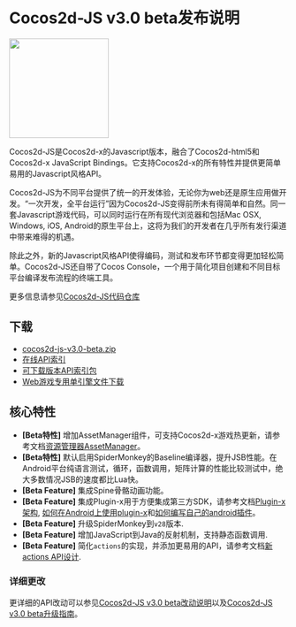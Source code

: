 # Cocos2d-JS v3.0 beta发布说明

<img src="http://www.cocos2d-x.org/attachments/download/1508" height=180> 


Cocos2d-JS是Cocos2d-x的Javascript版本，融合了Cocos2d-html5和Cocos2d-x JavaScript Bindings。它支持Cocos2d-x的所有特性并提供更简单易用的Javascript风格API。

Cocos2d-JS为不同平台提供了统一的开发体验，无论你为web还是原生应用做开发。“一次开发，全平台运行”因为Cocos2d-JS变得前所未有得简单和自然。同一套Javascript游戏代码，可以同时运行在所有现代浏览器和包括Mac OSX, Windows, iOS, Android的原生平台上，这将为我们的开发者在几乎所有发行渠道中带来难得的机遇。

除此之外，新的Javascript风格API使得编码，测试和发布环节都变得更加轻松简单。Cocos2d-JS还自带了Cocos Console，一个用于简化项目创建和不同目标平台编译发布流程的终端工具。

更多信息请参见[Cocos2d-JS代码仓库](https://github.com/cocos2d/cocos2d-js)

## 下载

- [cocos2d-js-v3.0-beta.zip](http://cdn.cocos2d-x.org/cocos2d-js-v3.0-beta.zip)
- [在线API索引](http://www.cocos2d-x.org/reference/html5-js/V3.0beta/index.html)
- [可下载版本API索引包](http://cdn.cocos2d-x.org/Cocos2d-JS-v3.0-beta-API.zip)
- [Web游戏专用单引擎文件下载](http://www.cocos2d-x.org/jsbuilder)

## 核心特性

* **[Beta特性]** 增加AssetManager组件，可支持Cocos2d-x游戏热更新，请参考文档[资源管理器AssetManager](http://cocos2d-x.org/docs/manual/framework/html5/v3/assets-manager/zh)。
* **[Beta特性]** 默认启用SpiderMonkey的Baseline编译器，提升JSB性能。在Android平台纯语言测试，循环，函数调用，矩阵计算的性能比较测试中，绝大多数情况JSB的速度都比Lua快。
* **[Beta Feature]** 集成Spine骨骼动画功能。
* **[Beta Feature]** 集成Plugin-x用于方便集成第三方SDK，请参考文档[Plugin-x架构](http://cocos2d-x.org/docs/manual/framework/html5/v3/plugin-x/plugin-x-architecture/zh), [如何在Android上使用plugin-x](http://cocos2d-x.org/docs/manual/framework/html5/v3/plugin-x/how-to-use-plugin-x-on-android/zh)和[如何编写自己的android插件](http://cocos2d-x.org/docs/manual/framework/html5/v3/plugin-x/how-to-write-your-own-plugin-for-android/zh)。
* **[Beta Feature]** 升级SpiderMonkey到`v28`版本.
* **[Beta Feature]** 增加JavaScript到Java的反射机制，支持静态函数调用.
* **[Beta Feature]** 简化`actions`的实现，并添加更易用的API，请参考文档[新actions API设计](http://cocos2d-x.org/docs/manual/framework/html5/v3/cc-actions/en).

### 详细更改 ###

更详细的API改动可以参见[Cocos2d-JS v3.0 beta改动说明](http://www.cocos2d-x.org/docs/manual/framework/html5/release-notes/v3.0b/changelog/en)以及[Cocos2d-JS v3.0 beta升级指南](http://www.cocos2d-x.org/docs/manual/framework/html5/release-notes/v3.0b/upgrade-guide/zh)。